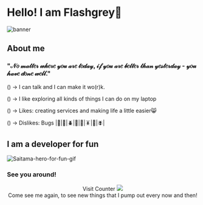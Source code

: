 # Hello! I am Flashgrey🐧
![banner](https://github.com/FlashGrey3000/FlashGrey3000/assets/89334701/c3a76cd7-ac5c-4407-874f-82f41318cdd8)

## About me
### "𝒩𝑜 𝓂𝒶𝓉𝓉𝑒𝓇 𝓌𝒽𝑒𝓇𝑒 𝓎𝑜𝓊 𝒶𝓇𝑒 𝓉𝑜𝒹𝒶𝓎, 𝒾𝒻 𝓎𝑜𝓊 𝒶𝓇𝑒 𝒷𝑒𝓉𝓉𝑒𝓇 𝓉𝒽𝒶𝓃 𝓎𝑒𝓈𝓉𝑒𝓇𝒹𝒶𝓎 - 𝓎𝑜𝓊 𝒽𝒶𝓋𝑒 𝒹𝑜𝓃𝑒 𝓌𝑒𝓁𝓁."
<p>() -> I can talk and I can make it wo(r)k.</p>
<p>() -> I like exploring all kinds of things I can do on my laptop</p>
<p>() -> Likes: creating services and making life a little easier😸</p>
<p>() -> Dislikes: Bugs |🐛|🐜|🪲|🐞|🦗|🪳|🦟|🪰|</p>

## I am a developer for fun
<img src="https://media1.tenor.com/m/jDECWtMMxZoAAAAC/saitama-one-punch-man.gif" alt="Saitama-hero-for-fun-gif">

### See you around!
<p align='center'>
  Visit Counter
  <img src="https://profile-counter.glitch.me/FlashGrey3000/count.svg" />
  <br>
  Come see me again, to see new things that I pump out every now and then!
</p>

<!---
FlashGrey3000/FlashGrey3000 is a ✨ special ✨ repository because its `README.md` (this file) appears on your GitHub profile.
You can click the Preview link to take a look at your changes.
--->
